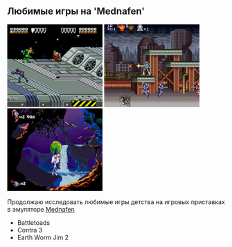 <!--2021-03-08 21:02:05-->
## Любимые игры на 'Mednafen'

<td><img src="./Battletoads-SNES.jpg" alt="Battletoads" width="220px">
<td><img src="./Contra3-SNES.jpg" alt="Contra3" width="220px">
<td><img src="./Jim2-SNES.jpg" alt="Jim2" width="220px">

Продолжаю исследовать любимые игры детства на игровых приставках в эмуляторе [Mednafen](https://mednafen.github.io)

* Battletoads
* Contra 3
* Earth Worm Jim 2
